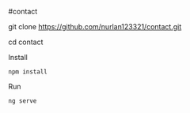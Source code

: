 #contact

git clone https://github.com/nurlan123321/contact.git

cd contact

Install

	npm install
	
Run

	ng serve

	
